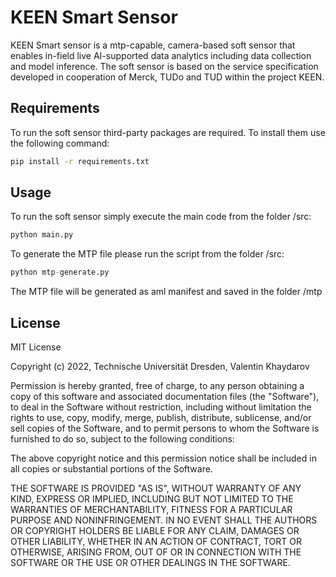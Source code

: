 # KEEN Smart Sensor
KEEN Smart sensor is a mtp-capable, camera-based soft sensor that enables in-field live AI-supported data analytics including data collection and model inference. The soft sensor is based on the service specification developed in cooperation of Merck, TUDo and TUD within the project KEEN.

## Requirements
To run the soft sensor third-party packages are required. To install them use the following command:
```bash
pip install -r requirements.txt
```

## Usage
To run the soft sensor simply execute the main code from the folder /src:
```python
python main.py
```
To generate the MTP file please run the script from the folder /src:
```python
python mtp-generate.py
```
The MTP file will be generated as aml manifest and saved in the folder /mtp

## License
MIT License

Copyright (c) 2022, Technische Universität Dresden, Valentin Khaydarov

Permission is hereby granted, free of charge, to any person obtaining a copy
of this software and associated documentation files (the "Software"), to deal
in the Software without restriction, including without limitation the rights
to use, copy, modify, merge, publish, distribute, sublicense, and/or sell
copies of the Software, and to permit persons to whom the Software is
furnished to do so, subject to the following conditions:

The above copyright notice and this permission notice shall be included in all
copies or substantial portions of the Software.

THE SOFTWARE IS PROVIDED "AS IS", WITHOUT WARRANTY OF ANY KIND, EXPRESS OR
IMPLIED, INCLUDING BUT NOT LIMITED TO THE WARRANTIES OF MERCHANTABILITY,
FITNESS FOR A PARTICULAR PURPOSE AND NONINFRINGEMENT. IN NO EVENT SHALL THE
AUTHORS OR COPYRIGHT HOLDERS BE LIABLE FOR ANY CLAIM, DAMAGES OR OTHER
LIABILITY, WHETHER IN AN ACTION OF CONTRACT, TORT OR OTHERWISE, ARISING FROM,
OUT OF OR IN CONNECTION WITH THE SOFTWARE OR THE USE OR OTHER DEALINGS IN THE
SOFTWARE.
